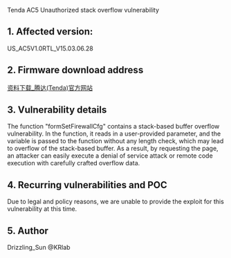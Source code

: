 Tenda AC5 Unauthorized stack overflow vulnerability

## **1. Affected version:**

US_AC5V1.0RTL_V15.03.06.28

## **2. Firmware download address**

[资料下载_腾达(Tenda)官方网站](https://www.tenda.com.cn/download/default.html)

## **3. Vulnerability details**

The function "formSetFirewallCfg" contains a stack-based buffer overflow vulnerability. In the function, it reads in a user-provided parameter, and the variable is passed to the function without any length check, which may lead to overflow of the stack-based buffer. As a result, by requesting the page, an attacker can easily execute a denial of service attack or remote code execution with carefully crafted overflow data.

## **4. Recurring vulnerabilities and POC**

Due to legal and policy reasons, we are unable to provide the exploit for this vulnerability at this time.

## 5. Author

Drizzling_Sun @KRlab